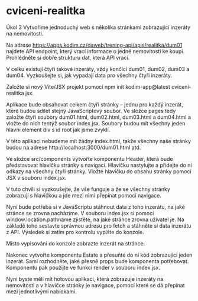# cviceni-realitka

Úkol 3 
Vytvoříme jednoduchý web s několika stránkami zobrazující inzeráty na nemovitosti.

Na adrese https://apps.kodim.cz/daweb/trening-api/apis/realitka/dum01 najdete API endpoint, který vrací informace o jedné nemovitosti ke koupi. Prohlédněte si dobře strukturu dat, která API vrací.

V celku existují čtyři takové inzeráty, vždy končící dum01, dum02, dum03 a dum04. Vyzkoušejte si, jak vypadají data pro všechny čtyři inzeráty.

Založte si nový Vite/JSX projekt pomocí npm init kodim-app@latest cviceni-realitka jsx.

Aplikace bude obsahovat celkem čtyři stránky – jednu pro každý inzerát, které budou sdílet stejný JavaScriptový soubor. Ve složce pages tedy založte čtyři soubory dum01.html, dum02.html, dum03.html a dum04.html a vložte do nich tentýž soubor index.jsx. Soubory budou mít všechny jeden hlavní element div s id root jak jsme zvyklí.

V této aplikaci nebudeme mít žádny index.html, takže všechny naše stránky budou na adrese http://localhost:3000/dum01.html atd.

Ve složce src/components vytvořte komponentu Header, která bude představovat hlavičku stránky s navigací. Hlavičku nastylujte a přidejte do ní odkazy na všechny čtyři stránky. Vložte hlavičku do obsahu stránky pomocí JSX v souboru index.jsx.

V tuto chvíli si vyzkoušejte, že vše funguje a že se všechny stránky zobrazují s hlavičkou a jde mezi nimi přepínat pomocí navigace.

Nyní bude potřeba si v JavaScriptu stáhnout data z toho inzerátu, na jaké stránce se zrovna nacházíme. V souboru index.jsx si pomocí window.location.pathname zjistěte, na jaké stránce zrovna uživatel je. Na základě toho sestavte správnou adresu pro fetch a stáhněte si data inzerátu z API. Výsledek si zatím pro kontrolu vypište do konzole.

Místo vypisování do konzole zobrazte inzerát na stránce.

Nakonec vytvořte komponentu Estate a přesuňte do ní kód zobrazující jeden inzerát. Sami rozhodněte, jaké přesně props bude komponenta potřebovat. Komponentu pak použijte ve funkci render v souboru index.jsx.

Nyní byste měli mít hotovou aplikaci, která zobrazuje inzeráty na nemovitosti a v hlavičce stránky je navigace, pomocí které se dá přepínat mezi jednotlivými nabídkami.
